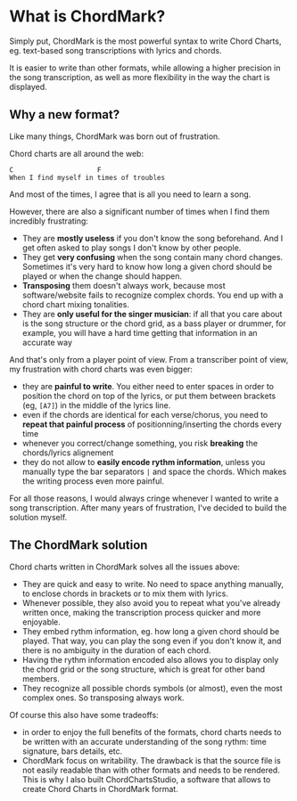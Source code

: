 # What is ChordMark?

Simply put, ChordMark is the most powerful syntax to write Chord Charts, eg. text-based song transcriptions with lyrics and chords.

It is easier to write than other formats, while allowing a higher precision in the song transcription, as well as more flexibility in the way the chart is displayed.

## Why a new format?

Like many things, ChordMark was born out of frustration.

Chord charts are all around the web:

```
C                     F
When I find myself in times of troubles
```

And most of the times, I agree that is all you need to learn a song.

However, there are also a significant number of times when I find them incredibly frustrating:

-   They are **mostly useless** if you don't know the song beforehand. And I get often asked to play songs I don't know by other people.
-   They get **very confusing** when the song contain many chord changes. Sometimes it's very hard to know how long a given chord should be played or when the change should happen.
-   **Transposing** them doesn't always work, because most software/website fails to recognize complex chords. You end up with a chord chart mixing tonalities.
-   They are **only useful for the singer musician**: if all that you care about is the song structure or the chord grid, as a bass player or drummer, for example, you will have a hard time getting that information in an accurate way

And that's only from a player point of view. From a transcriber point of view, my frustration with chord charts was even bigger:

-   they are **painful to write**. You either need to enter spaces in order to position the chord on top of the lyrics, or put them between brackets (eg, `[A7]`) in the middle of the lyrics line.
-   even if the chords are identical for each verse/chorus, you need to **repeat that painful process** of positionning/inserting the chords every time
-   whenever you correct/change something, you risk **breaking** the chords/lyrics alignement
-   they do not allow to **easily encode rythm information**, unless you manually type the bar separators `|` and space the chords. Which makes the writing process even more painful.

For all those reasons, I would always cringe whenever I wanted to write a song transcription.
After many years of frustration, I've decided to build the solution myself.

## The ChordMark solution

Chord charts written in ChordMark solves all the issues above:

-   They are quick and easy to write. No need to space anything manually, to enclose chords in brackets or to mix them with lyrics.
-   Whenever possible, they also avoid you to repeat what you've already written once, making the transcription process quicker and more enjoyable.
-   They embed rythm information, eg. how long a given chord should be played. That way, you can play the song even if you don't know it, and there is no ambiguity in the duration of each chord.
-   Having the rythm information encoded also allows you to display only the chord grid or the song structure, which is great for other band members.
-   They recognize all possible chords symbols (or almost), even the most complex ones. So transposing always work.

Of course this also have some tradeoffs:

-   in order to enjoy the full benefits of the formats, chord charts needs to be written with an accurate understanding of the song rythm: time signature, bars details, etc.
-   ChordMark focus on writability.
    The drawback is that the source file is not easily readable than with other formats and needs to be rendered.
    This is why I also built ChordChartsStudio, a software that allows to create Chord Charts in ChordMark format.
